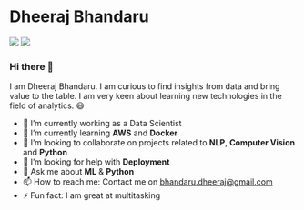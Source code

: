 # Dheeraj Bhandaru 
[![](https://github.com/arpit-dwivedi/arpit-dwivedi.github.io/raw/master/assets/img/Webp.net-resizeimage.png)](https://www.linkedin.com/in/dheerajbhandaru/)
[![](https://github.com/arpit-dwivedi/arpit-dwivedi/raw/master/kaggle.png)](https://www.kaggle.com/castiger)
### Hi there 👋

I am Dheeraj Bhandaru. I am curious to find insights from data and bring value to the table. I am very keen about learning new technologies in the field of analytics. :smiley:                  

- 🔭 I’m currently working as a Data Scientist 
- 🌱 I’m currently learning **AWS** and **Docker**
- 👯 I’m looking to collaborate on projects related to **NLP**, **Computer Vision** and **Python**
- 🤔 I’m looking for help with **Deployment**
- 💬 Ask me about **ML** & **Python**
- 📫 How to reach me: Contact me on bhandaru.dheeraj@gmail.com
- ⚡ Fun fact: I am great at multitasking
